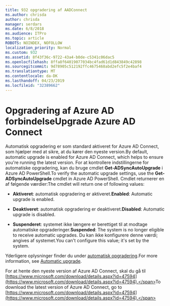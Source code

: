 ```yaml
---
title: 932 opgradering af AADConnect
ms.author: chrisda
author: chrisda
manager: serdars
ms.date: 6/8/2018
ms.audience: ITPro
ms.topic: article
ROBOTS: NOINDEX, NOFOLLOW
localization_priority: Normal
ms.custom: 932
ms.assetid: 8f43f36c-9722-43a4-b0de-c5341c06dac5
ms.openlocfilehash: 8ffa8f64019077034bc4fad61d1d843849c42898
ms.sourcegitcommit: 9d78905c512192ffc4675468abd2efc5f2e4baf4
ms.translationtype: MT
ms.contentlocale: da-DK
ms.lasthandoff: 04/23/2019
ms.locfileid: "32389662"
---
```

# <a name="upgrade-azure-ad-connect"></a><span data-ttu-id="f8be0-102">Opgradering af Azure AD forbindelse</span><span class="sxs-lookup"><span data-stu-id="f8be0-102">Upgrade Azure AD Connect</span></span>

<span data-ttu-id="f8be0-103">Automatisk opgradering er som standard aktiveret for Azure AD Connect, som hjælper med at sikre, at du kører den nyeste version.</span><span class="sxs-lookup"><span data-stu-id="f8be0-103">By default, automatic upgrade is enabled for Azure AD Connect, which helps to ensure you're running the latest version.</span></span> <span data-ttu-id="f8be0-104">For at kontrollere indstillingerne for automatiske opgradering, kan du bruge cmdlet **Get-ADSyncAutoUpgrade** i Azure AD PowerShell.</span><span class="sxs-lookup"><span data-stu-id="f8be0-104">To verify the automatic upgrade settings, use the **Get-ADSyncAutoUpgrade** cmdlet in Azure AD PowerShell.</span></span> <span data-ttu-id="f8be0-105">Cmdlet returnerer en af følgende værdier:</span><span class="sxs-lookup"><span data-stu-id="f8be0-105">The cmdlet will return one of following values:</span></span> 

- <span data-ttu-id="f8be0-106">**Aktiveret**: automatisk opgradering er aktiveret.</span><span class="sxs-lookup"><span data-stu-id="f8be0-106">**Enabled**: Automatic upgrade is enabled.</span></span>

- <span data-ttu-id="f8be0-107">**Deaktiveret**: automatisk opgradering er deaktiveret.</span><span class="sxs-lookup"><span data-stu-id="f8be0-107">**Disabled**: Automatic upgrade is disabled.</span></span>

- <span data-ttu-id="f8be0-108">**Suspenderet**: systemet ikke længere er berettiget til at modtage automatiske opgraderinger.</span><span class="sxs-lookup"><span data-stu-id="f8be0-108">**Suspended**: The system is no longer eligible to receive automatic upgrades.</span></span> <span data-ttu-id="f8be0-109">Du kan ikke konfigurere denne værdi; angives af systemet.</span><span class="sxs-lookup"><span data-stu-id="f8be0-109">You can't configure this value; it's set by the system.</span></span> 

<span data-ttu-id="f8be0-110">Yderligere oplysninger finder du under [automatisk opgradering](https://docs.microsoft.com/azure/active-directory/connect/active-directory-aadconnect-feature-automatic-upgrade).</span><span class="sxs-lookup"><span data-stu-id="f8be0-110">For more information, see [Automatic upgrade](https://docs.microsoft.com/azure/active-directory/connect/active-directory-aadconnect-feature-automatic-upgrade).</span></span>

<span data-ttu-id="f8be0-111">For at hente den nyeste version af Azure AD Connect, skal du gå til [https://www.microsoft.com/download/details.aspx?id=47594](https://www.microsoft.com/download/details.aspx?id=47594).</span><span class="sxs-lookup"><span data-stu-id="f8be0-111">To download the latest version of Azure AD Connect, go to [https://www.microsoft.com/download/details.aspx?id=47594](https://www.microsoft.com/download/details.aspx?id=47594).</span></span>
